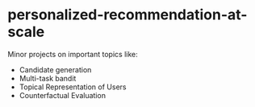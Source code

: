 # personalized-recommendation-at-scale

Minor projects on important topics like:
* Candidate generation
* Multi-task bandit
* Topical Representation of Users
* Counterfactual Evaluation
